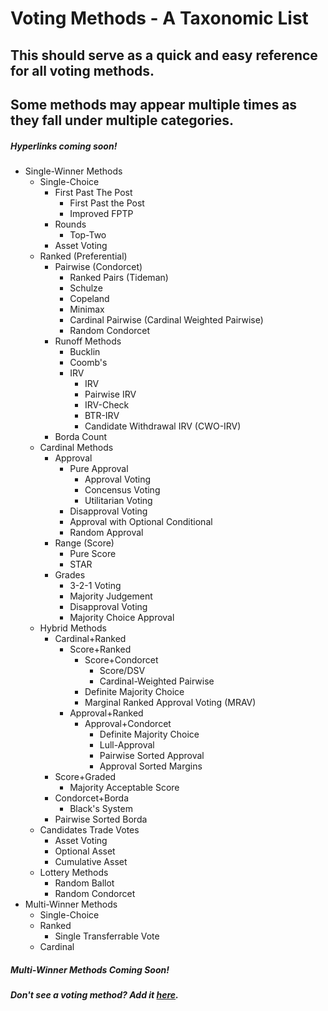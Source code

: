 # Voting Methods - A Taxonomic List

## This should serve as a quick and easy reference for all voting methods.

## Some methods may appear multiple times as they fall under multiple categories.

##### Hyperlinks coming soon!

<!DOCTYPE html>
<html lang="en">

<head>
  <meta charset="UTF-8">
  <meta name="viewport" content="width=device-width, initial-scale=1.0">
  <meta http-equiv="X-UA-Compatible" content="ie=edge">
  <script src="http://code.jquery.com/jquery-1.10.1.min.js"></script>
  <script type="text/javascript">
    $(document).ready(function () {
      $('.close').slideUp().parent().children('span:first-child').css('text-decoration', 'underline');
      $('#election-method-list span').click(function (e) {
        $(this).parent().children('ul.open').removeClass('open').addClass('slideup').slideUp();
        $(this).parent().children('ul.close').removeClass('close').addClass('slidedown').slideDown();
        $('.slideup').removeClass('slideup').addClass('close').parent().children('span:first').css('text-decoration', 'underline');
        $('.slidedown').removeClass('slidedown').addClass('open').parent().children('span:first').css('text-decoration', 'none');
      });
    });
  </script>
  <title>List of Election Methods</title>
</head>

<body>
  <ul id="election-method-list">
    <li><span>Single-Winner Methods</span>
      <ul class="close">
        <li><span>Single-Choice</span>
          <ul class="close">
            <li><span>First Past The Post</span>
              <ul class="close">
                <li><span>First Past the Post</span></li>
                <li><span>Improved FPTP</span></li>
              </ul>
            </li>
            <li><span>Rounds</span>
              <ul class="close">
                <li><span>Top-Two</span></li>
              </ul>
            </li>
            <li><span>Asset Voting</span></li>
          </ul>
        </li>
        <li><span>Ranked (Preferential)</span>
          <ul class="close">
            <li><span>Pairwise (Condorcet)</span>
              <ul class="close">
                <li><span>Ranked Pairs (Tideman)</span></li>
                <li><span>Schulze</span></li>
                <li><span>Copeland</span></li>
                <li><span>Minimax</span></li>
                <li><span>Cardinal Pairwise (Cardinal Weighted Pairwise)</span></li>
                <li><span>Random Condorcet</span></li>
              </ul>
            </li>
            <li><span>Runoff Methods</span>
              <ul class="close">
                <li><span>Bucklin</span></li>
                <li><span>Coomb's</span></li>
                <li><span>IRV</span>
                  <ul class="close">
                    <li><span>IRV</span></li>
                    <li><span>Pairwise IRV</span></li>
                    <li><span>IRV-Check</span></li>
                    <li><span>BTR-IRV</span></li>
                    <li><span>Candidate Withdrawal IRV (CWO-IRV)</span></li>
                  </ul>
                </li>
              </ul>
            </li>
            <li><span>Borda Count</span></li>
          </ul>
          <li><span>Cardinal Methods</span>
            <ul class="close">
              <li><span>Approval</span>
                <ul class="close">
                  <li><span>Pure Approval</span>
                    <ul class="close">
                      <li><span>Approval Voting</span></li>
                      <li><span>Concensus Voting</span></li>
                      <li><span>Utilitarian Voting</span></li>
                    </ul>
                  </li>
                  <li><span>Disapproval Voting</span></li>
                  <li><span>Approval with Optional Conditional</span></li>
                  <li><span>Random Approval</span></li>
                </ul>
              </li>
              <li><span>Range (Score)</span>
                <ul class="close">
                  <li><span>Pure Score</span></li>
                  <li><span>STAR</span></li>
                </ul>
              </li>
              <li><span>Grades</span>
                <ul class="close">
                  <li><span>3-2-1 Voting</span></li>
                  <li><span>Majority Judgement</span></li>
                  <li><span>Disapproval Voting</span></li>
                  <li><span>Majority Choice Approval</span></li>
                </ul>
              </li>
            </ul>
          </li>
          <li><span>Hybrid Methods</span>
            <ul class="close">
              <li><span>Cardinal+Ranked</span>
                <ul class="close">
                  <li><span>Score+Ranked</span>
                    <ul class="close">
                      <li><span>Score+Condorcet</span>
                        <ul class="close">
                          <li><span>Score/DSV</span></li>
                          <li><span>Cardinal-Weighted Pairwise</span></li>
                        </ul>
                      </li>
                      <li><span>Definite Majority Choice</span></li>
                      <li><span>Marginal Ranked Approval Voting (MRAV)</span></li>
                    </ul>
                  </li>
                  <li><span>Approval+Ranked</span>
                    <ul class="close">
                      <li><span>Approval+Condorcet</span>
                        <ul class="close">
                          <li><span>Definite Majority Choice</span></li>
                          <li><span>Lull-Approval</span></li>
                          <li><span>Pairwise Sorted Approval</span></li>
                          <li><span>Approval Sorted Margins</span></li>
                        </ul>
                      </li>
                    </ul>
                  </li>
                </ul>
              </li>
              <li><span>Score+Graded</span>
                <ul class="close">
                  <li><span>Majority Acceptable Score</span></li>
                </ul>
              </li>
              <li><span>Condorcet+Borda</span>
                <ul class="close">
                  <li><span>Black's System</span></li>
                </ul>
              </li>
              <li><span>Pairwise Sorted Borda</span></li>
            </ul>
          </li>
          <li><span>Candidates Trade Votes</span>
            <ul class="close">
              <li><span>Asset Voting</span></li>
              <li><span>Optional Asset</span></li>
              <li><span>Cumulative Asset</span></li>
            </ul>
          </li>
          <li><span>Lottery Methods</span>
            <ul class="close">
              <li><span>Random Ballot</span></li>
              <li><span>Random Condorcet</span></li>
            </ul>
          </li>
      </ul>
      </li>
      <li><span>Multi-Winner Methods</span>
        <ul class="close">
          <li><span>Single-Choice</span></li>
          <li><span>Ranked</span>
            <ul class="close">
              <li><span>Single Transferrable Vote</span></li>
            </ul>
          </li>
          <li><span>Cardinal</span></li>
        </ul>
      </li>
  </ul>
</body>

</html>
	
	
		
				
			
				
##### Multi-Winner Methods Coming Soon!			
				
##### Don't see a voting method? Add it [here](https://docs.google.com/document/d/1J7eP_d6nccCDZYVWdtitqpXbW2a0VU9bluju91NCLt8/edit).
